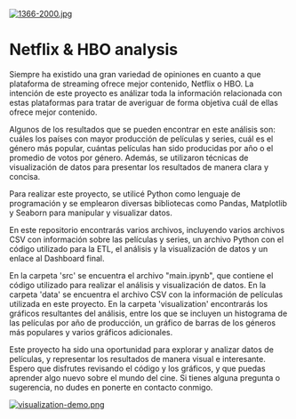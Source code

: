 
[![1366-2000.jpg](https://i.postimg.cc/k5XNTJdC/1366-2000.jpg)](https://postimg.cc/879r5V5X)

# Netflix & HBO analysis

Siempre ha existido una gran variedad de opiniones en cuanto a que plataforma de streaming ofrece mejor contenido, Netflix o HBO. La intención de este proyecto es análizar toda la información relacionada con estas plataformas para tratar de averiguar de forma objetiva cuál de ellas ofrece mejor contenido.

Algunos de los resultados que se pueden encontrar en este análisis son: cuáles los países con mayor producción de películas y series, cuál es el género más popular, cuántas películas han sido producidas por año o el promedio de votos por género. Además, se utilizaron técnicas de visualización de datos para presentar los resultados de manera clara y concisa.

Para realizar este proyecto, se utilicé Python como lenguaje de programación y se emplearon diversas bibliotecas como Pandas, Matplotlib y Seaborn para manipular y visualizar datos.

En este repositorio encontrarás varios archivos, incluyendo varios archivos CSV con información sobre las películas y series, un archivo Python con el código utilizado para la ETL, el análisis y la visualización de datos y un enlace al Dashboard final.

En la carpeta 'src' se encuentra el archivo "main.ipynb", que contiene el código utilizado para realizar el análisis y visualización de datos. 
En la carpeta 'data' se encuentra el archivo CSV con la información de películas utilizada en este proyecto.
En la carpeta 'visualization' encontrarás los gráficos resultantes del análisis, entre los que se incluyen un histograma de las películas por año de producción, un gráfico de barras de los géneros más populares y varios gráficos adicionales.

Este proyecto ha sido una oportunidad para explorar y analizar datos de películas, y representar los resultados de manera visual e interesante. Espero que disfrutes revisando el código y los gráficos, y que puedas aprender algo nuevo sobre el mundo del cine. Si tienes alguna pregunta o sugerencia, no dudes en ponerte en contacto conmigo.

[![visualization-demo.png](https://i.postimg.cc/Wzxnnvhs/visualization-demo.png)](https://postimg.cc/SY7CSH6P)
